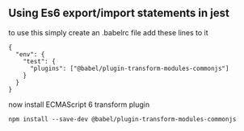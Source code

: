 ## Using Es6 export/import statements in jest

to use this simply create an .babelrc file
add these lines to it

```
{
  "env": {
    "test": {
      "plugins": ["@babel/plugin-transform-modules-commonjs"]
    }
  }
}
```

now install ECMAScript 6 transform plugin

```
npm install --save-dev @babel/plugin-transform-modules-commonjs
```
